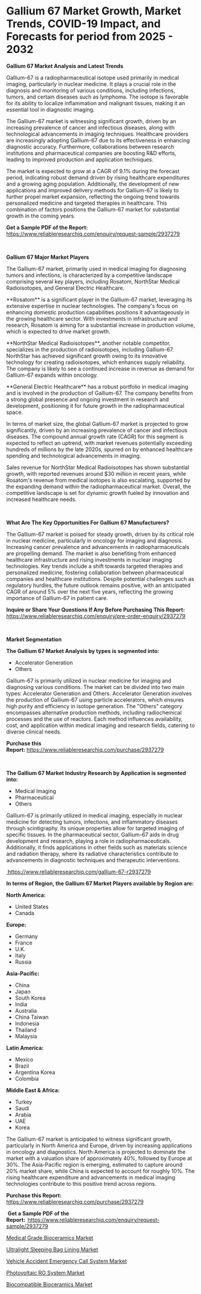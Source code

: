<p><h1>Gallium 67 Market Growth, Market Trends, COVID-19 Impact, and Forecasts for period from 2025 - 2032</h1></p><p><strong>Gallium 67 Market Analysis and Latest Trends</strong></p>
<p><p>Gallium-67 is a radiopharmaceutical isotope used primarily in medical imaging, particularly in nuclear medicine. It plays a crucial role in the diagnosis and monitoring of various conditions, including infections, tumors, and certain diseases such as lymphoma. The isotope is favorable for its ability to localize inflammation and malignant tissues, making it an essential tool in diagnostic imaging.</p><p>The Gallium-67 market is witnessing significant growth, driven by an increasing prevalence of cancer and infectious diseases, along with technological advancements in imaging techniques. Healthcare providers are increasingly adopting Gallium-67 due to its effectiveness in enhancing diagnostic accuracy. Furthermore, collaborations between research institutions and pharmaceutical companies are boosting R&D efforts, leading to improved production and application techniques.</p><p>The market is expected to grow at a CAGR of 9.1% during the forecast period, indicating robust demand driven by rising healthcare expenditures and a growing aging population. Additionally, the development of new applications and improved delivery methods for Gallium-67 is likely to further propel market expansion, reflecting the ongoing trend towards personalized medicine and targeted therapies in healthcare. This combination of factors positions the Gallium-67 market for substantial growth in the coming years.</p></p>
<p><strong>Get a Sample PDF of the Report:&nbsp;</strong> <a href="https://www.reliableresearchiq.com/enquiry/request-sample/2937279?utm_campaign=1877&utm_medium=2&utm_source=Github&utm_content=ia&utm_term=14032025&utm_id=gallium-67">https://www.reliableresearchiq.com/enquiry/request-sample/2937279</a></p>
<p>&nbsp;</p>
<p><strong>Gallium 67 Major Market Players</strong></p>
<p><p>The Gallium-67 market, primarily used in medical imaging for diagnosing tumors and infections, is characterized by a competitive landscape comprising several key players, including Rosatom, NorthStar Medical Radioisotopes, and General Electric Healthcare.</p><p>**Rosatom** is a significant player in the Gallium-67 market, leveraging its extensive expertise in nuclear technologies. The company's focus on enhancing domestic production capabilities positions it advantageously in the growing healthcare sector. With investments in infrastructure and research, Rosatom is aiming for a substantial increase in production volume, which is expected to drive market growth.</p><p>**NorthStar Medical Radioisotopes**, another notable competitor, specializes in the production of radioisotopes, including Gallium-67. NorthStar has achieved significant growth owing to its innovative technology for creating radioisotopes, which enhances supply reliability. The company is likely to see a continued increase in revenue as demand for Gallium-67 expands within oncology.</p><p>**General Electric Healthcare** has a robust portfolio in medical imaging and is involved in the production of Gallium-67. The company benefits from a strong global presence and ongoing investment in research and development, positioning it for future growth in the radiopharmaceutical space.</p><p>In terms of market size, the global Gallium-67 market is projected to grow significantly, driven by an increasing prevalence of cancer and infectious diseases. The compound annual growth rate (CAGR) for this segment is expected to reflect an uptrend, with market revenues potentially exceeding hundreds of millions by the late 2020s, spurred on by enhanced healthcare spending and technological advancements in imaging.</p><p>Sales revenue for NorthStar Medical Radioisotopes has shown substantial growth, with reported revenues around $30 million in recent years, while Rosatom's revenue from medical isotopes is also escalating, supported by the expanding demand within the radiopharmaceutical market. Overall, the competitive landscape is set for dynamic growth fueled by innovation and increased healthcare needs.</p></p>
<p>&nbsp;</p>
<p><strong>What Are The Key Opportunities For Gallium 67 Manufacturers?</strong></p>
<p><p>The Gallium-67 market is poised for steady growth, driven by its critical role in nuclear medicine, particularly in oncology for imaging and diagnosis. Increasing cancer prevalence and advancements in radiopharmaceuticals are propelling demand. The market is also benefiting from enhanced healthcare infrastructure and rising investments in nuclear imaging technologies. Key trends include a shift towards targeted therapies and personalized medicine, fostering collaboration between pharmaceutical companies and healthcare institutions. Despite potential challenges such as regulatory hurdles, the future outlook remains positive, with an anticipated CAGR of around 5% over the next five years, reflecting the growing importance of Gallium-67 in patient care.</p></p>
<p><strong>Inquire or Share Your Questions If Any Before Purchasing This Report:</strong> <a href="https://www.reliableresearchiq.com/enquiry/pre-order-enquiry/2937279?utm_campaign=1877&utm_medium=2&utm_source=Github&utm_content=ia&utm_term=14032025&utm_id=gallium-67">https://www.reliableresearchiq.com/enquiry/pre-order-enquiry/2937279</a></p>
<p>&nbsp;</p>
<p><strong>Market Segmentation</strong></p>
<p><strong>The Gallium 67 Market Analysis by types is segmented into:</strong></p>
<p><ul><li>Accelerator Generation</li><li>Others</li></ul></p>
<p><p>Gallium-67 is primarily utilized in nuclear medicine for imaging and diagnosing various conditions. The market can be divided into two main types: Accelerator Generation and Others. Accelerator Generation involves the production of Gallium-67 using particle accelerators, which ensures high purity and efficiency in isotope generation. The "Others" category encompasses alternative production methods, including radiochemical processes and the use of reactors. Each method influences availability, cost, and application within medical imaging and research fields, catering to diverse clinical needs.</p></p>
<p><strong>Purchase this Report:&nbsp;</strong><a href="https://www.reliableresearchiq.com/purchase/2937279?utm_campaign=1877&utm_medium=2&utm_source=Github&utm_content=ia&utm_term=14032025&utm_id=gallium-67">https://www.reliableresearchiq.com/purchase/2937279</a></p>
<p>&nbsp;</p>
<p><strong>The Gallium 67 Market Industry Research by Application is segmented into:</strong></p>
<p><ul><li>Medical Imaging</li><li>Pharmaceutical</li><li>Others</li></ul></p>
<p><p>Gallium-67 is primarily utilized in medical imaging, especially in nuclear medicine for detecting tumors, infections, and inflammatory diseases through scintigraphy. Its unique properties allow for targeted imaging of specific tissues. In the pharmaceutical sector, Gallium-67 aids in drug development and research, playing a role in radiopharmaceuticals. Additionally, it finds applications in other fields such as materials science and radiation therapy, where its radiative characteristics contribute to advancements in diagnostic techniques and therapeutic interventions.</p></p>
<p><a href="https://www.reliableresearchiq.com/gallium-67-r2937279?utm_campaign=1877&utm_medium=2&utm_source=Github&utm_content=ia&utm_term=14032025&utm_id=gallium-67">&nbsp;https://www.reliableresearchiq.com/gallium-67-r2937279</a></p>
<p><strong>In terms of Region, the Gallium 67 Market Players available by Region are:</strong></p>
<p>
    <p> <strong> North America: </strong>
        <ul>
            <li>United States</li>
            <li>Canada</li>
        </ul>
        </p> 
    <p> <strong> Europe: </strong>
        <ul>
            <li>Germany</li>
            <li>France</li>
            <li>U.K.</li>
            <li>Italy</li>
            <li>Russia</li>
        </ul>
        </p> 
    <p> <strong> Asia-Pacific: </strong>
        <ul>
            <li>China</li>
            <li>Japan</li>
            <li>South Korea</li>
            <li>India</li>
            <li>Australia</li>
            <li>China Taiwan</li>
            <li>Indonesia</li>
            <li>Thailand</li>
            <li>Malaysia</li>
        </ul>
        </p> 
    <p> <strong> Latin America: </strong>
        <ul>
            <li>Mexico</li>
            <li>Brazil</li>
            <li>Argentina Korea</li>
            <li>Colombia</li>
        </ul>
        </p> 
    <p> <strong> Middle East & Africa: </strong>
        <ul>
            <li>Turkey</li>
            <li>Saudi</li>
            <li>Arabia</li>
            <li>UAE</li>
            <li>Korea</li>
        </ul>
    </p>
    </p>
<p><p>The Gallium-67 market is anticipated to witness significant growth, particularly in North America and Europe, driven by increasing applications in oncology and diagnostics. North America is projected to dominate the market with a valuation share of approximately 40%, followed by Europe at 30%. The Asia-Pacific region is emerging, estimated to capture around 20% market share, while China is expected to account for roughly 10%. The rising healthcare expenditure and advancements in medical imaging technologies contribute to this positive trend across regions.</p></p>
<p><strong>Purchase this Report: </strong><a href="https://www.reliableresearchiq.com/purchase/2937279?utm_campaign=1877&utm_medium=2&utm_source=Github&utm_content=ia&utm_term=14032025&utm_id=gallium-67">https://www.reliableresearchiq.com/purchase/2937279</a></p>
<p>&nbsp;<strong>Get a Sample PDF of the Report:&nbsp;&nbsp;</strong><a href="https://www.reliableresearchiq.com/enquiry/request-sample/2937279?utm_campaign=1877&utm_medium=2&utm_source=Github&utm_content=ia&utm_term=14032025&utm_id=gallium-67">https://www.reliableresearchiq.com/enquiry/request-sample/2937279</a></p>
<p><strong></strong></p>
<p><p><a href="https://github.com/leoustolja/Market-Research-Report-List-1/blob/main/medical-grade-bioceramics-market.md?utm_campaign=1877&utm_medium=2&utm_source=Github&utm_content=ia&utm_term=14032025&utm_id=gallium-67">Medical Grade Bioceramics Market</a></p><p><a href="https://github.com/ayondaylos/Market-Research-Report-List-1/blob/main/ultralight-sleeping-bag-lining-market.md?utm_campaign=1877&utm_medium=2&utm_source=Github&utm_content=ia&utm_term=14032025&utm_id=gallium-67">Ultralight Sleeping Bag Lining Market</a></p><p><a href="https://github.com/madethkijori/Market-Research-Report-List-1/blob/main/vehicle-accident-emergency-call-system-market.md?utm_campaign=1877&utm_medium=2&utm_source=Github&utm_content=ia&utm_term=14032025&utm_id=gallium-67">Vehicle Accident Emergency Call System Market</a></p><p><a href="https://github.com/bichukapac/Market-Research-Report-List-1/blob/main/photovoltaic-ro-system-market.md?utm_campaign=1877&utm_medium=2&utm_source=Github&utm_content=ia&utm_term=14032025&utm_id=gallium-67">Photovoltaic RO System Market</a></p><p><a href="https://github.com/kanetaerkid/Market-Research-Report-List-1/blob/main/biocompatible-bioceramics-market.md?utm_campaign=1877&utm_medium=2&utm_source=Github&utm_content=ia&utm_term=14032025&utm_id=gallium-67">Biocompatible Bioceramics Market</a></p></p>